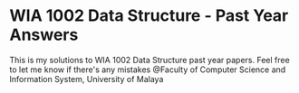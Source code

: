 <h1>WIA 1002 Data Structure - Past Year Answers</h1>

This is my solutions to WIA 1002 Data Structure past year papers. Feel free to let me know if there's any mistakes
@Faculty of Computer Science and Information System, University of Malaya
